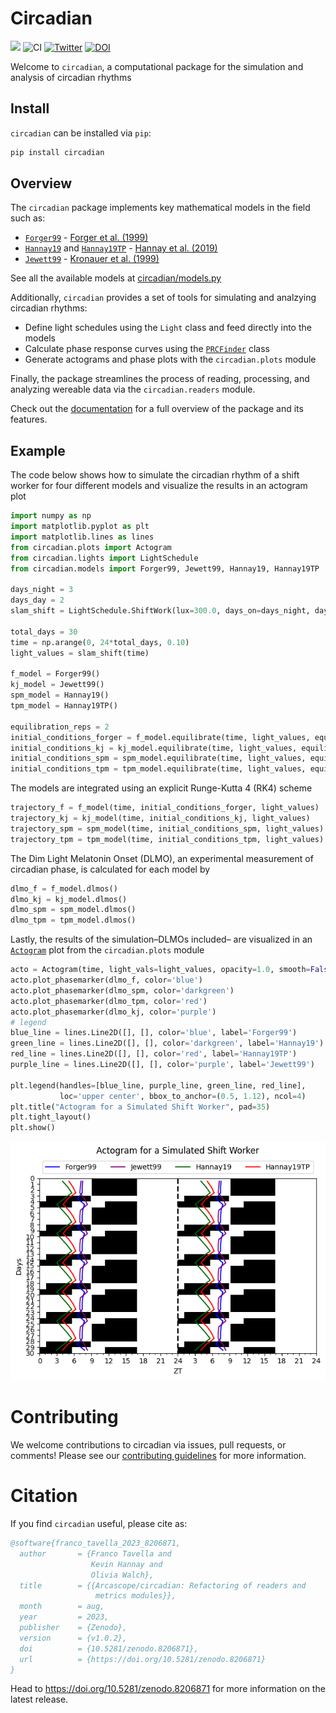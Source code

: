 # Circadian


<!-- WARNING: THIS FILE WAS AUTOGENERATED! DO NOT EDIT! -->

[![](https://img.shields.io/badge/docs-stable-blue.svg)](https://arcascope.github.io/circadian/)
![CI](https://github.com/Arcascope/circadian/actions/workflows/test.yaml/badge.svg)
[![Twitter](https://img.shields.io/twitter/url/https/twitter.com/arcascope.svg?style=social&label=Follow%20%40arcascope)](https://twitter.com/arcascope)
[![DOI](https://zenodo.org/badge/DOI/10.5281/zenodo.8206871.svg)](https://doi.org/10.5281/zenodo.8206871)

Welcome to `circadian`, a computational package for the simulation and
analysis of circadian rhythms

## Install

`circadian` can be installed via `pip`:

``` sh
pip install circadian
```

## Overview

The `circadian` package implements key mathematical models in the field
such as:

- [`Forger99`](https://arcascope.github.io/circadian/api/models.html#forger99) -
  [Forger et al. (1999)](https://doi.org/10.1177/074873099129000867)
- [`Hannay19`](https://arcascope.github.io/circadian/api/models.html#hannay19)
  and
  [`Hannay19TP`](https://arcascope.github.io/circadian/api/models.html#hannay19tp) -
  [Hannay et al. (2019)](https://doi.org/10.1177/0748730419878298)
- [`Jewett99`](https://arcascope.github.io/circadian/api/models.html#jewett99) -
  [Kronauer et al. (1999)](https://doi.org/10.1177/074873049901400608)

See all the available models at
[circadian/models.py](https://github.com/Arcascope/circadian/blob/main/circadian/models.py)

Additionally, `circadian` provides a set of tools for simulating and
analzying circadian rhythms:

- Define light schedules using the `Light` class and feed directly into
  the models
- Calculate phase response curves using the
  [`PRCFinder`](https://arcascope.github.io/circadian/api/prc.html#prcfinder)
  class
- Generate actograms and phase plots with the `circadian.plots` module

Finally, the package streamlines the process of reading, processing, and
analyzing wereable data via the `circadian.readers` module.

Check out the [documentation](https://arcascope.github.io/circadian/)
for a full overview of the package and its features.

## Example

The code below shows how to simulate the circadian rhythm of a shift
worker for four different models and visualize the results in an
actogram plot

``` python
import numpy as np
import matplotlib.pyplot as plt
import matplotlib.lines as lines
from circadian.plots import Actogram
from circadian.lights import LightSchedule
from circadian.models import Forger99, Jewett99, Hannay19, Hannay19TP

days_night = 3
days_day = 2
slam_shift = LightSchedule.ShiftWork(lux=300.0, days_on=days_night, days_off=days_day)

total_days = 30
time = np.arange(0, 24*total_days, 0.10)
light_values = slam_shift(time)

f_model = Forger99()
kj_model = Jewett99()
spm_model = Hannay19()
tpm_model = Hannay19TP()

equilibration_reps = 2
initial_conditions_forger = f_model.equilibrate(time, light_values, equilibration_reps)
initial_conditions_kj = kj_model.equilibrate(time, light_values, equilibration_reps)
initial_conditions_spm = spm_model.equilibrate(time, light_values, equilibration_reps)
initial_conditions_tpm = tpm_model.equilibrate(time, light_values, equilibration_reps)
```

The models are integrated using an explicit Runge-Kutta 4 (RK4) scheme

``` python
trajectory_f = f_model(time, initial_conditions_forger, light_values)
trajectory_kj = kj_model(time, initial_conditions_kj, light_values)
trajectory_spm = spm_model(time, initial_conditions_spm, light_values)
trajectory_tpm = tpm_model(time, initial_conditions_tpm, light_values)
```

The Dim Light Melatonin Onset (DLMO), an experimental measurement of
circadian phase, is calculated for each model by

``` python
dlmo_f = f_model.dlmos()
dlmo_kj = kj_model.dlmos()
dlmo_spm = spm_model.dlmos()
dlmo_tpm = tpm_model.dlmos()
```

Lastly, the results of the simulation–DLMOs included– are visualized in
an
[`Actogram`](https://arcascope.github.io/circadian/api/plots.html#actogram)
plot from the `circadian.plots` module

``` python
acto = Actogram(time, light_vals=light_values, opacity=1.0, smooth=False)
acto.plot_phasemarker(dlmo_f, color='blue')
acto.plot_phasemarker(dlmo_spm, color='darkgreen')
acto.plot_phasemarker(dlmo_tpm, color='red')
acto.plot_phasemarker(dlmo_kj, color='purple')
# legend
blue_line = lines.Line2D([], [], color='blue', label='Forger99')
green_line = lines.Line2D([], [], color='darkgreen', label='Hannay19')
red_line = lines.Line2D([], [], color='red', label='Hannay19TP')
purple_line = lines.Line2D([], [], color='purple', label='Jewett99')

plt.legend(handles=[blue_line, purple_line, green_line, red_line], 
           loc='upper center', bbox_to_anchor=(0.5, 1.12), ncol=4)
plt.title("Actogram for a Simulated Shift Worker", pad=35)
plt.tight_layout()
plt.show()
```

![](index_files/figure-commonmark/cell-5-output-1.png)

# Contributing

We welcome contributions to circadian via issues, pull requests, or
comments! Please see our [contributing
guidelines](https://arcascope.github.io/circadian/contributing.html) for
more information.

# Citation

If you find `circadian` useful, please cite as:

``` bibtex
@software{franco_tavella_2023_8206871,
  author       = {Franco Tavella and
                  Kevin Hannay and
                  Olivia Walch},
  title        = {{Arcascope/circadian: Refactoring of readers and 
                   metrics modules}},
  month        = aug,
  year         = 2023,
  publisher    = {Zenodo},
  version      = {v1.0.2},
  doi          = {10.5281/zenodo.8206871},
  url          = {https://doi.org/10.5281/zenodo.8206871}
}
```

Head to https://doi.org/10.5281/zenodo.8206871 for more information on
the latest release.
